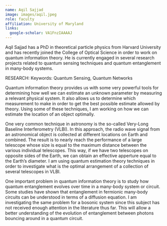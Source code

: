 ```yaml
---
name: Aqil Sajjad
image: images/aqil.jpeg
role: faculty
affiliation: University of Maryland
links:
  google-scholar: VA1FnzIAAAAJ
---
```


Aqil Sajjad has a PhD in theoretical particle physics from Harvard University and has recently joined the College of Optical Science in order to work on quantum information theory. He is currently engaged in several research projects related to quantum sensing techniques and quantum entanglement in many-body systems.

 

 RESEARCH:
Keywords: Quantum Sensing, Quantum Networks

Quantum information theory provides us with some very powerful tools for determining how well we can estimate an unknown parameter by measuring a relevant physical system. It also allows us to determine which measurement to make in order to get the best possible estimate allowed by theory. Using some of these techniques, I am working on how we can estimate the location of an object optimally.

One very common technique in astronomy is the so-called Very-Long Baseline Interferometry (VLBI). In this approach, the radio wave signal from an astronomical object is collected at different locations on Earth and combined. The result is to nearly reach the performance of a large telescope whose size is equal to the maximum distance between the various individual telescopes. This way, if we have two telescopes on opposite sides of the Earth, we can obtain an effective apperture equal to the Earth’s diameter. I am using quantum estimation theory techniques in order to investigate what is the optimal arrangement of a collection of several telescopes in VLBI.

One important problem in quantum information theory is to study how quantum entanglement evolves over time in a many-body system or circuit. Some studies have shown that entanglement in fermionic many-body circuits can be understood in terms of a diffusion equation. I am investigating the same problem for a bosonic system since this subject has not received enough attention in the literature thus far. This will allow a better understanding of the evolution of entanglement between photons bouncing around in a quantum circuit.
